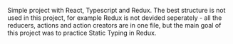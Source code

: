 Simple project with React, Typescript and Redux.
The best structure is not used in this project, for example Redux is not devided seperately - all the reducers, actions and action creators are in one file, but the main goal of this project was to practice Static Typing in Redux.